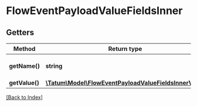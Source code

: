 # FlowEventPayloadValueFieldsInner

## Getters

Method | Return type | Description | Notes
------------ | ------------- | ------------- | -------------
**getName()** | **string** | Name of the property | [optional]
**getValue()** | [**\Tatum\Model\FlowEventPayloadValueFieldsInnerValue**](FlowEventPayloadValueFieldsInnerValue.md) |  | [optional]

[[Back to Index]](../index.md)
